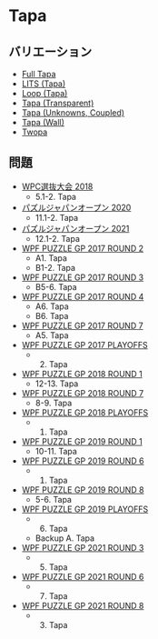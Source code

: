 # Tapa

## バリエーション
- [Full Tapa](full-tapa.md)
- [LITS (Tapa)](lits-tapa.md)
- [Loop (Tapa)](loop-tapa.md)
- [Tapa (Transparent)](tapa-transparent.md)
- [Tapa (Unknowns, Coupled)](tapa-unknownscoupled.md)
- [Tapa (Wall)](tapa-wall.md)
- [Twopa](twopa.md)

## 問題
- [WPC選抜大会 2018](../questions/jwpc2018.md)
	- 5.1-2. Tapa
- [パズルジャパンオープン 2020](../questions/jwpc2020.md)
	- 11.1-2. Tapa
- [パズルジャパンオープン 2021](../questions/jwpc2021.md)
	- 12.1-2. Tapa
- [WPF PUZZLE GP 2017 ROUND 2](../questions/wpfpgp2017-2.md)
	- A1. Tapa
	- B1-2. Tapa
- [WPF PUZZLE GP 2017 ROUND 3](../questions/wpfpgp2017-3.md)
	- B5-6. Tapa
- [WPF PUZZLE GP 2017 ROUND 4](../questions/wpfpgp2017-4.md)
	- A6. Tapa
	- B6. Tapa
- [WPF PUZZLE GP 2017 ROUND 7](../questions/wpfpgp2017-7.md)
	- A5. Tapa
- [WPF PUZZLE GP 2017 PLAYOFFS](../questions/wpfpgp2017-po.md)
	- 2. Tapa
- [WPF PUZZLE GP 2018 ROUND 1](../questions/wpfpgp2018-1.md)
	- 12-13. Tapa
- [WPF PUZZLE GP 2018 ROUND 7](../questions/wpfpgp2018-7.md)
	- 8-9. Tapa
- [WPF PUZZLE GP 2018 PLAYOFFS](../questions/wpfpgp2018-po.md)
	- 1. Tapa
- [WPF PUZZLE GP 2019 ROUND 1](../questions/wpfpgp2019-1.md)
	- 10-11. Tapa
- [WPF PUZZLE GP 2019 ROUND 6](../questions/wpfpgp2019-6.md)
	- 1. Tapa
- [WPF PUZZLE GP 2019 ROUND 8](../questions/wpfpgp2019-8.md)
	- 5-6. Tapa
- [WPF PUZZLE GP 2019 PLAYOFFS](../questions/wpfpgp2019-po.md)
	- 6. Tapa
	- Backup A. Tapa
- [WPF PUZZLE GP 2021 ROUND 3](../questions/wpfpgp2021-3.md)
	- 5. Tapa
- [WPF PUZZLE GP 2021 ROUND 6](../questions/wpfpgp2021-6.md)
	- 7. Tapa
- [WPF PUZZLE GP 2021 ROUND 8](../questions/wpfpgp2021-8.md)
	- 3. Tapa
